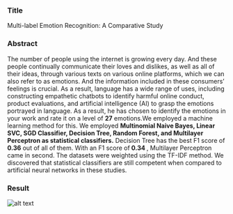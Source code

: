 <h3>Title</h3> 
Multi-label Emotion Recognition: A Comparative Study </br>

<h3>Abstract</h3>
The number of people using the internet is growing every day. And these people
continually communicate their loves and dislikes, as well as all of their ideas,
through various texts on various online platforms, which we can also refer to as
emotions. And the information included in these consumers’ feelings is crucial.
As a result, language has a wide range of uses, including constructing empathetic
chatbots to identify harmful online conduct, product evaluations, and artificial
intelligence (AI) to grasp the emotions portrayed in language. As a result, he has
chosen to identify the emotions in your work and rate it on a level of <strong>27</strong> emotions.We
employed a machine learning method for this. We employed  <strong> Multinomial Naive
Bayes, Linear SVC, SGD Classifier, Decision Tree, Random Forest, and Multilayer
Perceptron as statistical classifiers.</strong> Decision Tree has the best F1 score of <strong>0.36</strong> out of
all of them. With an  F1 score of<strong> 0.34 </strong>, Multilayer Perceptron came in second. The
datasets were weighted using the TF-IDF method. We discovered that statistical
classifiers are still competent when compared to artificial neural networks in these
studies. </br>

<h3>Result</h3>

![alt text](https://drive.google.com/file/d/1WcTG0Ma1rycUwLJOtcnXqt1gIZcIatzo/view?usp=sharing)
